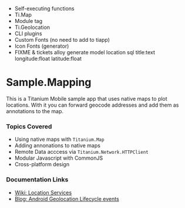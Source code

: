* Self-executing functions
* Ti.Map
* Module tag
* Ti.Geolocation
* CLI plugins
* Custom Fonts (no need to add to tiapp)
* Icon Fonts (generator)
* FIXME & tickets
alloy generate model location sql title:text longitude:float latitude:float


# Sample.Mapping

This is a Titanium Mobile sample app that uses native maps to plot locations. With it you can forward geocode addresses and add them as annotations to the map.

### Topics Covered

* Using native maps with `Titanium.Map`
* Adding annonations to native maps
* Remote Data acccess via `Titanium.Network.HTTPClient`
* Modular Javascript with CommonJS
* Cross-platform design

### Documentation Links

* [Wiki: Location Services](http://wiki.appcelerator.org/display/guides/Location+Services)
* [Blog: Android Geolocation Lifecycle events](http://developer.appcelerator.com/blog/2011/02/android-geolocation-changes-for-1-6-0.html)